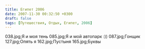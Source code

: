 ```yaml
---
title: Египет 2006
date: 2007-11-30 00:32:50 +0300
draft: false
tags: [Путешествия, Отдых, Египет, 2006]
---
```

038.jpg;Я и моя тень
085.jpg;Я и мой автопарк :))
087.jpg;Гонщик
127.jpg;Опять я
162.jpg;Пустыня
165.jpg;Буквы